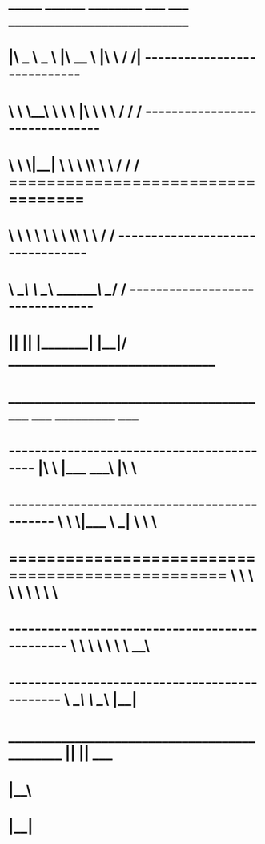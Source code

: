 #
#
#    _____ ______    ________   ___      ___   ___________________________
#   |\   _ \  _   \ |\   __  \ |\  \    /  /|   ----------------------------
#   \ \  \\\__\ \  \\ \  \|\  \\ \  \  /  / /  -------------------------------
#    \ \  \\|__| \  \\ \  \\\  \\ \  \/  / /  ==================================
#     \ \  \    \ \  \\ \  \\\  \\ \    / /  ---------------------------------
#      \ \__\    \ \__\\ \_______\\ \__/ /  --------------------------------
#       \|__|     \|__| \|_______| \|__|/  _______________________________
#
#         ________________________________________  ___   _________     ___
#       ------------------------------------------ |\  \ |\___   ___\  |\  \
#    --------------------------------------------- \ \  \\|___ \  \_|  \ \  \
# ================================================= \ \  \    \ \  \    \ \  \
#    ----------------------------------------------- \ \  \    \ \  \    \ \__\
#      ---------------------------------------------- \ \__\    \ \__\    \|__|
#        _____________________________________________ \|__|     \|__|      ___
#                                                                          |\__\
#                                                                          \|__|
#
